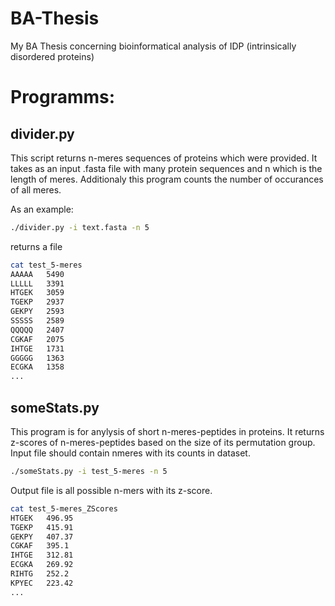 # BA-Thesis
My BA Thesis concerning bioinformatical analysis of IDP (intrinsically disordered proteins)

# Programms:
## divider.py
This script returns n-meres sequences of proteins which were provided. 
It takes as an input .fasta file with many protein sequences and n which is the length of meres.
Additionaly this program counts the number of occurances of all meres.

As an example:
```bash
./divider.py -i text.fasta -n 5 
```
returns a file 
```bash
cat test_5-meres
AAAAA	5490
LLLLL	3391
HTGEK	3059
TGEKP	2937
GEKPY	2593
SSSSS	2589
QQQQQ	2407
CGKAF	2075
IHTGE	1731
GGGGG	1363
ECGKA	1358
...
```


## someStats.py
This program is for anylysis of short n-meres-peptides in proteins. It returns z-scores of n-meres-peptides based on the size of its permutation group. 
Input file should contain nmeres with its counts in dataset.

```bash
./someStats.py -i test_5-meres -n 5
```
Output file is all possible n-mers with its z-score.
```bash
cat test_5-meres_ZScores
HTGEK	496.95
TGEKP	415.91
GEKPY	407.37
CGKAF	395.1
IHTGE	312.81
ECGKA	269.92
RIHTG	252.2
KPYEC	223.42
...
```

